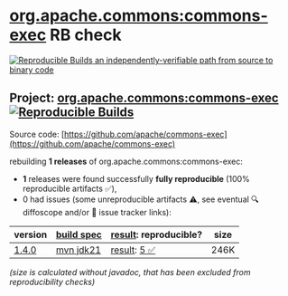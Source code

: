[org.apache.commons:commons-exec](https://central.sonatype.com/artifact/org.apache.commons/commons-exec/versions) RB check
=======

[![Reproducible Builds](https://reproducible-builds.org/images/logos/rb.svg) an independently-verifiable path from source to binary code](https://reproducible-builds.org/)

## Project: [org.apache.commons:commons-exec](https://central.sonatype.com/artifact/org.apache.commons/commons-exec/versions) [![Reproducible Builds](https://img.shields.io/endpoint?url=https://raw.githubusercontent.com/jvm-repo-rebuild/reproducible-central/master/content/org/apache/commons/commons-exec/badge.json)](https://github.com/jvm-repo-rebuild/reproducible-central/blob/master/content/org/apache/commons/commons-exec/README.md)

Source code: [https://github.com/apache/commons-exec](https://github.com/apache/commons-exec)

rebuilding **1 releases** of org.apache.commons:commons-exec:
- **1** releases were found successfully **fully reproducible** (100% reproducible artifacts :white_check_mark:),
- 0 had issues (some unreproducible artifacts :warning:, see eventual :mag: diffoscope and/or :memo: issue tracker links):

| version | [build spec](/BUILDSPEC.md) | [result](https://reproducible-builds.org/docs/jvm/): reproducible? | size |
| -- | --------- | ------ | -- |
| [1.4.0](https://central.sonatype.com/artifact/org.apache.commons/commons-exec/1.4.0/pom) | [mvn jdk21](commons-exec-1.4.0.buildspec) | [result](commons-exec-1.4.0.buildinfo): [5 :white_check_mark: ](commons-exec-1.4.0.buildcompare) | 246K |

<i>(size is calculated without javadoc, that has been excluded from reproducibility checks)</i>
